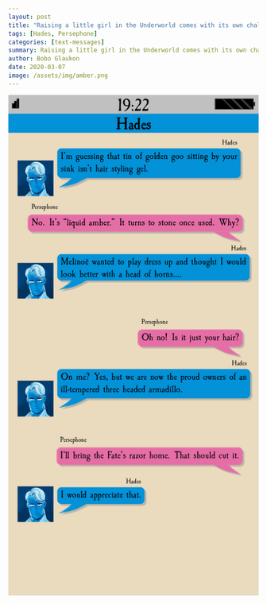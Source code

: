 ```yaml
---
layout: post
title: "Raising a little girl in the Underworld comes with its own challenges"
tags: [Hades, Persephone]
categories: [text-messages]
summary: Raising a little girl in the Underworld comes with its own challenges
author: Bobo Glaukon
date: 2020-03-07
image: /assets/img/amber.png
---
```


![Raising a little girl in the Underworld comes with its own challenges.](/assets/img/amber.png)


